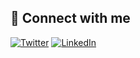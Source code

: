 ## 🔗 Connect with me

[![Twitter](https://img.shields.io/badge/X-%231DA1F2.svg?logo=Twitter&logoColor=white)](https://x.com/Praveenp_twt)
[![LinkedIn](https://img.shields.io/badge/LinkedIn-%230077B5.svg?logo=linkedin&logoColor=white)](https://linkedin.com/in/praveen-pradhan)

<!--
**Praveen-Pradhan/Praveen-Pradhan** is a ✨ _special_ ✨ repository because its `README.md` (this file) appears on your GitHub profile.

Here are some ideas to get you started:

- 🔭 I’m currently working on ...
- 🌱 I’m currently learning ...
- 👯 I’m looking to collaborate on ...
- 🤔 I’m looking for help with ...
- 💬 Ask me about ...
- 📫 How to reach me: ...
- 😄 Pronouns: ...
- ⚡ Fun fact: ...
-->
